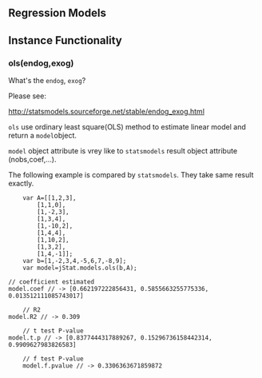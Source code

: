 ## Regression Models

## Instance Functionality

### ols(endog,exog)

What's the `endog`, `exog`?

Please see:

http://statsmodels.sourceforge.net/stable/endog_exog.html

`ols` use ordinary least square(OLS) method to estimate linear model and return
a `model`object.

`model` object attribute is vrey like to `statsmodels` result object attribute
(nobs,coef,...).

The following example is compared by `statsmodels`. They take same result
exactly.

		var A=[[1,2,3],
            [1,1,0],
            [1,-2,3],
            [1,3,4],
            [1,-10,2],
            [1,4,4],
            [1,10,2],
            [1,3,2],
            [1,4,-1]];
		var b=[1,-2,3,4,-5,6,7,-8,9];
		var model=jStat.models.ols(b,A);
    
    // coefficient estimated
    model.coef // -> [0.662197222856431, 0.5855663255775336, 0.013512111085743017]
    
		// R2
    model.R2 // -> 0.309
    
		// t test P-value
    model.t.p // -> [0.8377444317889267, 0.15296736158442314, 0.9909627983826583]
    
		// f test P-value
		model.f.pvalue // -> 0.3306363671859872
